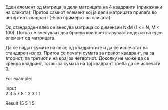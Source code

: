 Еден елемент од матрица ја дели матрицата на 4 квадранти (прикажани на сликата). Притоа самиот елемент кој ја дели матрицата припаѓа во четвртиот квадрант (-5 во примерот на сликата).

Од стандарден влез се внесува матрица со димензии NxM (1 <= N, M < 100). Потоа се внесуваат два броеви кои претставуваат индекси на еден елемент од матрицата.

Да се најдат сумите на секој од квадрантите и да се испечатат на стандарен излез. Притоа се печати сумата за првиот квадрант, па за вториот, па третиот и на крај за четвртиот. Доколку не може да се креира квадрант, тогаш за сумата на тој квадрант треба да се испечати 0.

For example:

Input	
2 3
5 7 8
1 2 3
1 1

Result
15 5 1 5